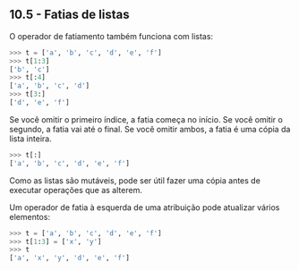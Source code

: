 ## 10.5 - Fatias de listas

O operador de fatiamento também funciona com listas:

```python
>>> t = ['a', 'b', 'c', 'd', 'e', 'f']
>>> t[1:3]
['b', 'c']
>>> t[:4]
['a', 'b', 'c', 'd']
>>> t[3:]
['d', 'e', 'f']
```

Se você omitir o primeiro índice, a fatia começa no início. Se você omitir o segundo, a fatia vai até o final. Se você omitir ambos, a fatia é uma cópia da lista inteira.

```python
>>> t[:]
['a', 'b', 'c', 'd', 'e', 'f']
```

Como as listas são mutáveis, pode ser útil fazer uma cópia antes de executar operações que as alterem.

Um operador de fatia à esquerda de uma atribuição pode atualizar vários elementos:

```python
>>> t = ['a', 'b', 'c', 'd', 'e', 'f']
>>> t[1:3] = ['x', 'y']
>>> t
['a', 'x', 'y', 'd', 'e', 'f']
```
